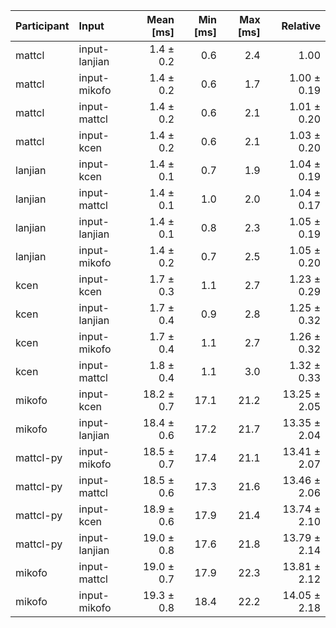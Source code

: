| Participant | Input | Mean [ms] | Min [ms] | Max [ms] | Relative |
|:---|:---|---:|---:|---:|---:|
| mattcl | input-lanjian | 1.4 ± 0.2 | 0.6 | 2.4 | 1.00 |
| mattcl | input-mikofo | 1.4 ± 0.2 | 0.6 | 1.7 | 1.00 ± 0.19 |
| mattcl | input-mattcl | 1.4 ± 0.2 | 0.6 | 2.1 | 1.01 ± 0.20 |
| mattcl | input-kcen | 1.4 ± 0.2 | 0.6 | 2.1 | 1.03 ± 0.20 |
| lanjian | input-kcen | 1.4 ± 0.1 | 0.7 | 1.9 | 1.04 ± 0.19 |
| lanjian | input-mattcl | 1.4 ± 0.1 | 1.0 | 2.0 | 1.04 ± 0.17 |
| lanjian | input-lanjian | 1.4 ± 0.1 | 0.8 | 2.3 | 1.05 ± 0.19 |
| lanjian | input-mikofo | 1.4 ± 0.2 | 0.7 | 2.5 | 1.05 ± 0.20 |
| kcen | input-kcen | 1.7 ± 0.3 | 1.1 | 2.7 | 1.23 ± 0.29 |
| kcen | input-lanjian | 1.7 ± 0.4 | 0.9 | 2.8 | 1.25 ± 0.32 |
| kcen | input-mikofo | 1.7 ± 0.4 | 1.1 | 2.7 | 1.26 ± 0.32 |
| kcen | input-mattcl | 1.8 ± 0.4 | 1.1 | 3.0 | 1.32 ± 0.33 |
| mikofo | input-kcen | 18.2 ± 0.7 | 17.1 | 21.2 | 13.25 ± 2.05 |
| mikofo | input-lanjian | 18.4 ± 0.6 | 17.2 | 21.7 | 13.35 ± 2.04 |
| mattcl-py | input-mikofo | 18.5 ± 0.7 | 17.4 | 21.1 | 13.41 ± 2.07 |
| mattcl-py | input-mattcl | 18.5 ± 0.6 | 17.3 | 21.6 | 13.46 ± 2.06 |
| mattcl-py | input-kcen | 18.9 ± 0.6 | 17.9 | 21.4 | 13.74 ± 2.10 |
| mattcl-py | input-lanjian | 19.0 ± 0.8 | 17.6 | 21.8 | 13.79 ± 2.14 |
| mikofo | input-mattcl | 19.0 ± 0.7 | 17.9 | 22.3 | 13.81 ± 2.12 |
| mikofo | input-mikofo | 19.3 ± 0.8 | 18.4 | 22.2 | 14.05 ± 2.18 |

